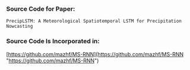 ### Source Code for Paper:

`PrecipLSTM: A Meteorological Spatiotemporal LSTM for Precipitation Nowcasting`

### Source Code Is Incorporated in:
[https://github.com/mazhf/MS-RNN](https://github.com/mazhf/MS-RNN "https://github.com/mazhf/MS-RNN")
